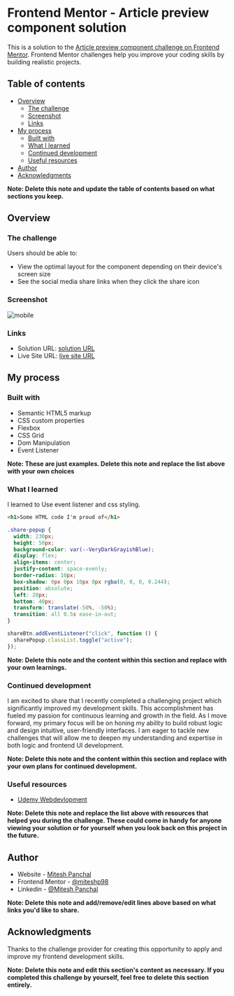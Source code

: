 # Frontend Mentor - Article preview component solution

This is a solution to the [Article preview component challenge on Frontend Mentor](https://www.frontendmentor.io/challenges/article-preview-component-dYBN_pYFT). Frontend Mentor challenges help you improve your coding skills by building realistic projects.

## Table of contents

- [Overview](#overview)
  - [The challenge](#the-challenge)
  - [Screenshot](#screenshot)
  - [Links](#links)
- [My process](#my-process)
  - [Built with](#built-with)
  - [What I learned](#what-i-learned)
  - [Continued development](#continued-development)
  - [Useful resources](#useful-resources)
- [Author](#author)
- [Acknowledgments](#acknowledgments)

**Note: Delete this note and update the table of contents based on what sections you keep.**

## Overview

### The challenge

Users should be able to:

- View the optimal layout for the component depending on their device's screen size
- See the social media share links when they click the share icon

### Screenshot

![mobile](https://github.com/miteshp98/article-preview-component-master/assets/145320555/fccaada0-56e2-4d9a-b020-25a1ae845436)


### Links

- Solution URL: [ solution URL ](https://github.com/miteshp98/article-preview-component-master)
- Live Site URL: [ live site URL ](https://miteshp98.github.io/article-preview-component-master/)

## My process

### Built with

- Semantic HTML5 markup
- CSS custom properties
- Flexbox
- CSS Grid
- Dom Manipulation
- Event Listener

**Note: These are just examples. Delete this note and replace the list above with your own choices**

### What I learned

I learned to Use event listener and css styling.

```html
<h1>Some HTML code I'm proud of</h1>
```

```css
.share-popup {
  width: 230px;
  height: 50px;
  background-color: var(--VeryDarkGrayishBlue);
  display: flex;
  align-items: center;
  justify-content: space-evenly;
  border-radius: 10px;
  box-shadow: 0px 0px 10px 0px rgba(0, 0, 0, 0.244);
  position: absolute;
  left: 20px;
  bottom: 40px;
  transform: translate(-50%, -50%);
  transition: all 0.5s ease-in-out;
}
```

```js
shareBtn.addEventListener("click", function () {
  sharePopup.classList.toggle("active");
});
```

**Note: Delete this note and the content within this section and replace with your own learnings.**

### Continued development

I am excited to share that I recently completed a challenging project which significantly improved my development skills. This accomplishment has fueled my passion for continuous learning and growth in the field. As I move forward, my primary focus will be on honing my ability to build robust logic and design intuitive, user-friendly interfaces. I am eager to tackle new challenges that will allow me to deepen my understanding and expertise in both logic and frontend UI development.

**Note: Delete this note and the content within this section and replace with your own plans for continued development.**

### Useful resources

- [Udemy Webdevlopment](https://www.udemy.com/share/101W9C3@2s1lShiGH32a3OJHMYullps9bvMmvxO_kykXK5ZGloqkGQDHawnryvbZtrMeQ8y81A==/)

**Note: Delete this note and replace the list above with resources that helped you during the challenge. These could come in handy for anyone viewing your solution or for yourself when you look back on this project in the future.**

## Author

- Website - [Mitesh Panchal](https://miteshp98.github.io/portfolio-website/)
- Frontend Mentor - [@miteshp98](https://www.frontendmentor.io/profile/miteshp98)
- Linkedin - [@Mitesh Panchal](https://www.linkedin.com/in/mitesh-panchal-356558126/)

**Note: Delete this note and add/remove/edit lines above based on what links you'd like to share.**

## Acknowledgments

Thanks to the challenge provider for creating this opportunity to apply and improve my frontend development skills.

**Note: Delete this note and edit this section's content as necessary. If you completed this challenge by yourself, feel free to delete this section entirely.**
